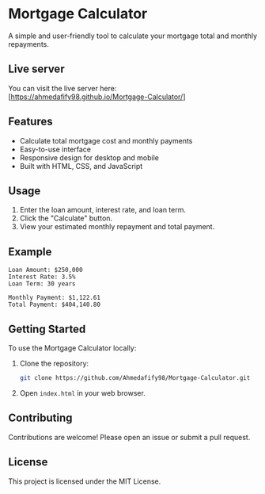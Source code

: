 # Mortgage Calculator

A simple and user-friendly tool to calculate your mortgage total and monthly repayments.

## Live server

You can visit the live server here: [https://ahmedafify98.github.io/Mortgage-Calculator/]

## Features

- Calculate total mortgage cost and monthly payments
- Easy-to-use interface
- Responsive design for desktop and mobile
- Built with HTML, CSS, and JavaScript

## Usage

1. Enter the loan amount, interest rate, and loan term.
2. Click the "Calculate" button.
3. View your estimated monthly repayment and total payment.

## Example

```
Loan Amount: $250,000
Interest Rate: 3.5%
Loan Term: 30 years

Monthly Payment: $1,122.61
Total Payment: $404,140.80
```

## Getting Started

To use the Mortgage Calculator locally:

1. Clone the repository:
   ```sh
   git clone https://github.com/Ahmedafify98/Mortgage-Calculator.git
   ```
2. Open `index.html` in your web browser.

## Contributing

Contributions are welcome! Please open an issue or submit a pull request.

## License

This project is licensed under the MIT License.
